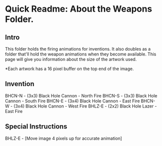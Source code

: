 # Quick Readme: About the Weapons Folder.

## Intro

This folder holds the firing animations for inventions. It also doubles as a folder that'll hold the weapon animations when they become available. This page will give you information about the size of the artwork used. 

*Each artwork has a 16 pixel buffer on the top end of the image.

## Invention

BHCN-N - (3x3) Black Hole Cannon - North Fire
BHCN-S - (3x3) Black Hole Cannon - South Fire
BHCN-E - (3x4) Black Hole Cannon - East Fire
BHCN-W - (3x4) Black Hole Cannon - West Fire
BHLZ-E - (2x2) Black Hole Lazer - East Fire

## Special Instructions

BHLZ-E - [Move image 4 pixels up for accurate animation]


